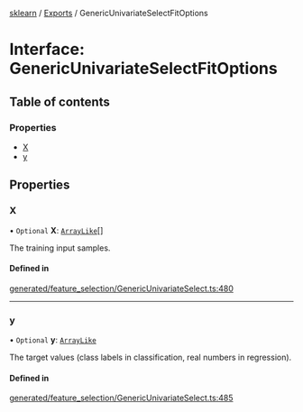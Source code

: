 [sklearn](../readme.md) / [Exports](../modules.md) / GenericUnivariateSelectFitOptions

# Interface: GenericUnivariateSelectFitOptions

## Table of contents

### Properties

- [X](GenericUnivariateSelectFitOptions.md#x)
- [y](GenericUnivariateSelectFitOptions.md#y)

## Properties

### X

• `Optional` **X**: [`ArrayLike`](../modules.md#arraylike)[]

The training input samples.

#### Defined in

[generated/feature_selection/GenericUnivariateSelect.ts:480](https://github.com/transitive-bullshit/scikit-learn-ts/blob/367336a/packages/sklearn/src/generated/feature_selection/GenericUnivariateSelect.ts#L480)

___

### y

• `Optional` **y**: [`ArrayLike`](../modules.md#arraylike)

The target values (class labels in classification, real numbers in regression).

#### Defined in

[generated/feature_selection/GenericUnivariateSelect.ts:485](https://github.com/transitive-bullshit/scikit-learn-ts/blob/367336a/packages/sklearn/src/generated/feature_selection/GenericUnivariateSelect.ts#L485)
